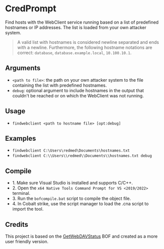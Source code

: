 # CredPrompt
Find hosts with the WebClient service running based on a list of predefined hostnames or IP addresses. The list is loaded from your own attacker system.

>A valid list with hostnames is considered newline separated and ends with a newline. Furthermore, the following hostname notations are correct: `database`, `database.example.local`, `10.100.10.1`.  

## Arguments
* `<path to file>`: the path on your own attacker system to the file containing the list with predefined hostnames.
* `debug`: optional argument to include hostnames in the output that couldn't be reached or on which the WebClient was not running.


## Usage
* `findwebclient <path to hostname file> [opt:debug]`


## Examples
* `findwebclient C:\Users\redmed\Documents\hostnames.txt`
* `findwebclient C:\\Users\\redmed\\Documents\\hostnames.txt debug`


## Compile
- 1\. Make sure Visual Studio is installed and supports C/C++.
- 2\. Open the `x64 Native Tools Command Prompt for VS <2019/2022>` terminal.
- 3\. Run the `bofcompile.bat` script to compile the object file. 
- 4\. In Cobalt strike, use the script manager to load the .cna script to import the tool. 

## Credits
This project is based on the [GetWebDAVStatus](https://github.com/G0ldenGunSec/GetWebDAVStatus) BOF and created as a more user friendly version.